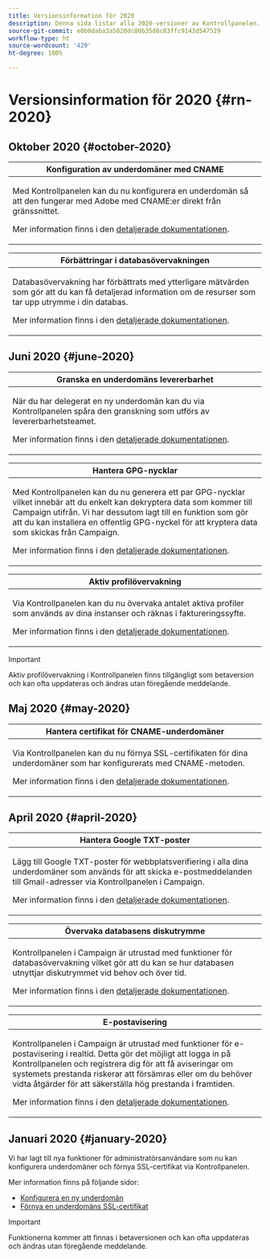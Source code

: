 ```yaml
---
title: Versionsinformation för 2020
description: Denna sida listar alla 2020-versioner av Kontrollpanelen.
source-git-commit: e0b0daba3a5820dc80b35d8c83ffc9143d547529
workflow-type: ht
source-wordcount: '429'
ht-degree: 100%

---
```


# Versionsinformation för 2020 {#rn-2020}

## Oktober 2020 {#october-2020}

<table>
<thead>
<tr>
<th><strong>Konfiguration av underdomäner med CNAME</strong><br/></th>
</tr>
</thead>
<tbody>
<tr>
<td>
<p>Med Kontrollpanelen kan du nu konfigurera en underdomän så att den fungerar med Adobe med CNAME:er direkt från gränssnittet.</p><p>Mer information finns i den <a href="../subdomains-certificates/using/setting-up-new-subdomain.md">detaljerade dokumentationen</a>.</p>
</td>
</tr>
</tbody>
</table>

<table>
<thead>
<tr>
<th><strong>Förbättringar i databasövervakningen</strong><br/></th>
</tr>
</thead>
<tbody>
<tr>
<td>
<p>Databasövervakning har förbättrats med ytterligare mätvärden som gör att du kan få detaljerad information om de resurser som tar upp utrymme i din databas.</p><p>Mer information finns i den <a href="../performance-monitoring/using/database-monitoring.md">detaljerade dokumentationen</a>.</p>
</td>
</tr>
</tbody>
</table>

## Juni 2020 {#june-2020}

<table>
<thead>
<tr>
<th><strong>Granska en underdomäns levererbarhet</strong><br/></th>
</tr>
</thead>
<tbody>
<tr>
<td>
<p>När du har delegerat en ny underdomän kan du via Kontrollpanelen spåra den granskning som utförs av levererbarhetsteamet.</p><p>Mer information finns i den <a href="../subdomains-certificates/using/setting-up-new-subdomain.md">detaljerade dokumentationen</a>.</p>
</td>
</tr>
</tbody>
</table>

<table>
<thead>
<tr>
<th><strong>Hantera GPG-nycklar</strong><br/></th>
</tr>
</thead>
<tbody>
<tr>
<td>
<p>Med Kontrollpanelen kan du nu generera ett par GPG-nycklar vilket innebär att du enkelt kan dekryptera data som kommer till Campaign utifrån. Vi har dessutom lagt till en funktion som gör att du kan installera en offentlig GPG-nyckel för att kryptera data som skickas från Campaign.</p><p>Mer information finns i den <a href="../instances-settings/using/gpg-keys-management.md">detaljerade dokumentationen</a>.</p>
</td>
</tr>
</tbody>
</table>

<table>
<thead>
<tr>
<th><strong>Aktiv profilövervakning</strong><br/></th>
</tr>
</thead>
<tbody>
<tr>
<td>
<p>Via Kontrollpanelen kan du nu övervaka antalet aktiva profiler som används av dina instanser och räknas i faktureringssyfte.</p><p>Mer information finns i den <a href="../performance-monitoring/using/active-profiles-monitoring.md">detaljerade dokumentationen</a>.</p>
</td>
</tr>
</tbody>
</table>

>[!IMPORTANT]
>
>Aktiv profilövervakning i Kontrollpanelen finns tillgängligt som betaversion och kan ofta uppdateras och ändras utan föregående meddelande.

## Maj 2020 {#may-2020}

<table>
<thead>
<tr>
<th><strong>Hantera certifikat för CNAME-underdomäner</strong><br/></th>
</tr>
</thead>
<tbody>
<tr>
<td>
<p>Via Kontrollpanelen kan du nu förnya SSL-certifikaten för dina underdomäner som har konfigurerats med CNAME-metoden.</p><p>Mer information finns i den <a href="../subdomains-certificates/using/renewing-subdomain-certificate.md">detaljerade dokumentationen</a>.</p>
</td>
</tr>
</tbody>
</table>

## April 2020 {#april-2020}

<table>
<thead>
<tr>
<th><strong>Hantera Google TXT-poster</strong><br/></th>
</tr>
</thead>
<tbody>
<tr>
<td>
<p>Lägg till Google TXT-poster för webbplatsverifiering i alla dina underdomäner som används för att skicka e-postmeddelanden till Gmail-adresser via Kontrollpanelen i Campaign.</p><p>Mer information finns i den <a href="../subdomains-certificates/using/managing-txt-records.md">detaljerade dokumentationen</a>.</p>
</td>
</tr>
</tbody>
</table>

<table>
<thead>
<tr>
<th><strong>Övervaka databasens diskutrymme</strong><br/></th>
</tr>
</thead>
<tbody>
<tr>
<td>
<p>Kontrollpanelen i Campaign är utrustad med funktioner för databasövervakning vilket gör att du kan se hur databasen utnyttjar diskutrymmet vid behov och över tid.</p><p>Mer information finns i den <a href="../performance-monitoring/using/database-monitoring.md">detaljerade dokumentationen</a>.</p>
</td>
</tr>
</tbody>
</table>

<table>
<thead>
<tr>
<th><strong>E-postavisering</strong><br/></th>
</tr>
</thead>
<tbody>
<tr>
<td>
<p>Kontrollpanelen i Campaign är utrustad med funktioner för e-postavisering i realtid. Detta gör det möjligt att logga in på Kontrollpanelen och registrera dig för att få aviseringar om systemets prestanda riskerar att försämras eller om du behöver vidta åtgärder för att säkerställa hög prestanda i framtiden.</p><p>Mer information finns i den <a href="../performance-monitoring/using/email-alerting.md">detaljerade dokumentationen</a>.</p>
</td>
</tr>
</tbody>
</table>

## Januari 2020 {#january-2020}

Vi har lagt till nya funktioner för administratörsanvändare som nu kan konfigurera underdomäner och förnya SSL-certifikat via Kontrollpanelen.

Mer information finns på följande sidor:
* [Konfigurera en ny underdomän](../subdomains-certificates/using/setting-up-new-subdomain.md)
* [Förnya en underdomäns SSL-certifikat](../subdomains-certificates/using/renewing-subdomain-certificate.md)

>[!IMPORTANT]
>
>Funktionerna kommer att finnas i betaversionen och kan ofta uppdateras och ändras utan föregående meddelande.

